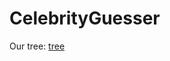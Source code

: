 # CelebrityGuesser


Our tree: [tree]


[tree]: https://github.com/richterwindward/CelebrityGuesser/blob/master/tree.jpg "Tree"
